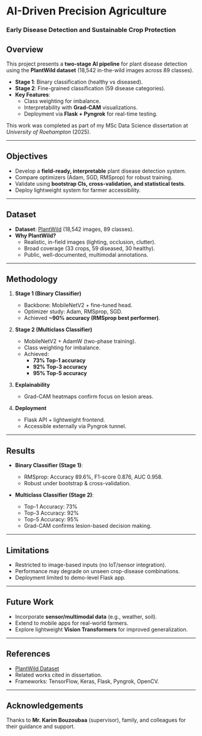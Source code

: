 # AI-Driven Precision Agriculture
### Early Disease Detection and Sustainable Crop Protection

## Overview
This project presents a **two-stage AI pipeline** for plant disease detection using the **PlantWild dataset** (18,542 in-the-wild images across 89 classes).

- **Stage 1**: Binary classification (healthy vs diseased).  
- **Stage 2**: Fine-grained classification (59 disease categories).  
- **Key Features**:  
  - Class weighting for imbalance.  
  - Interpretability with **Grad-CAM** visualizations.  
  - Deployment via **Flask + Pyngrok** for real-time testing.  

This work was completed as part of my MSc Data Science dissertation at *University of Roehampton* (2025).  

---

## Objectives
- Develop a **field-ready, interpretable** plant disease detection system.  
- Compare optimizers (Adam, SGD, RMSprop) for robust training.  
- Validate using **bootstrap CIs, cross-validation, and statistical tests**.  
- Deploy lightweight system for farmer accessibility.  

---

## Dataset
- **Dataset**: [PlantWild](https://plant.id/plantwild) (18,542 images, 89 classes).  
- **Why PlantWild?**  
  - Realistic, in-field images (lighting, occlusion, clutter).  
  - Broad coverage (33 crops, 59 diseased, 30 healthy).  
  - Public, well-documented, multimodal annotations.  

---

## Methodology
1. **Stage 1 (Binary Classifier)**  
   - Backbone: MobileNetV2 + fine-tuned head.  
   - Optimizer study: Adam, RMSprop, SGD.  
   - Achieved **~90% accuracy (RMSprop best performer)**.  

2. **Stage 2 (Multiclass Classifier)**  
   - MobileNetV2 + AdamW (two-phase training).  
   - Class weighting for imbalance.  
   - Achieved:  
     - **73% Top-1 accuracy**  
     - **92% Top-3 accuracy**  
     - **95% Top-5 accuracy**  

3. **Explainability**  
   - Grad-CAM heatmaps confirm focus on lesion areas.  

4. **Deployment**  
   - Flask API + lightweight frontend.  
   - Accessible externally via Pyngrok tunnel.

---

## Results
- **Binary Classifier (Stage 1)**:  
  - RMSprop: Accuracy 89.6%, F1-score 0.876, AUC 0.958.  
  - Robust under bootstrap & cross-validation.  

- **Multiclass Classifier (Stage 2)**:  
  - Top-1 Accuracy: 73%  
  - Top-3 Accuracy: 92%  
  - Top-5 Accuracy: 95%  
  - Grad-CAM confirms lesion-based decision making.  

---

## Limitations
- Restricted to image-based inputs (no IoT/sensor integration).  
- Performance may degrade on unseen crop-disease combinations.  
- Deployment limited to demo-level Flask app.  

---

## Future Work
- Incorporate **sensor/multimodal data** (e.g., weather, soil).  
- Extend to mobile apps for real-world farmers.  
- Explore lightweight **Vision Transformers** for improved generalization.  

---

## References
- [PlantWild Dataset](https://plant.id/plantwild)  
- Related works cited in dissertation.  
- Frameworks: TensorFlow, Keras, Flask, Pyngrok, OpenCV.  

---

## Acknowledgements
Thanks to **Mr. Karim Bouzoubaa** (supervisor), family, and colleagues for their guidance and support.  
